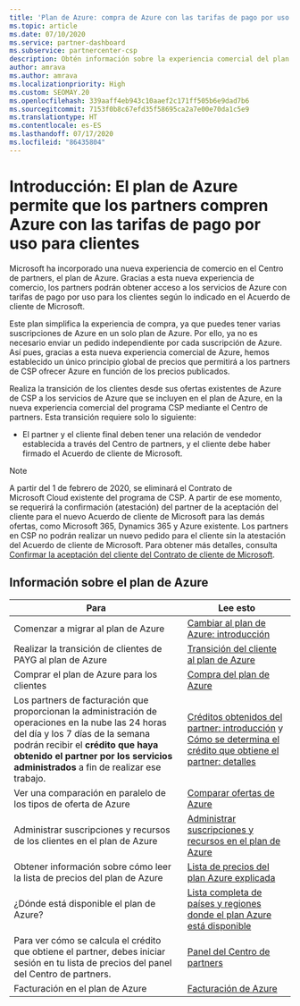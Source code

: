```yaml
---
title: 'Plan de Azure: compra de Azure con las tarifas de pago por uso'
ms.topic: article
ms.date: 07/10/2020
ms.service: partner-dashboard
ms.subservice: partnercenter-csp
description: Obtén información sobre la experiencia comercial del plan de Azure para comprar servicios de Azure en función de las tarifas de pago por uso de los clientes. Obtén también información sobre los nuevos requisitos de seguridad.
author: amrava
ms.author: amrava
ms.localizationpriority: High
ms.custom: SEOMAY.20
ms.openlocfilehash: 339aaff4eb943c10aaef2c171ff505b6e9dad7b6
ms.sourcegitcommit: 7153f0b8c67efd35f58695ca2a7e00e70da1c5e9
ms.translationtype: HT
ms.contentlocale: es-ES
ms.lasthandoff: 07/17/2020
ms.locfileid: "86435804"
---
```

# <a name="introduction-azure-plan-lets-partners-buy-azure-at-pay-as-you-go-rates-for-customers"></a>Introducción: El plan de Azure permite que los partners compren Azure con las tarifas de pago por uso para clientes

Microsoft ha incorporado una nueva experiencia de comercio en el Centro de partners, el plan de Azure.  Gracias a esta nueva experiencia de comercio, los partners podrán obtener acceso a los servicios de Azure con tarifas de pago por uso para los clientes según lo indicado en el Acuerdo de cliente de Microsoft.

Este plan simplifica la experiencia de compra, ya que puedes tener varias suscripciones de Azure en un solo plan de Azure. Por ello, ya no es necesario enviar un pedido independiente por cada suscripción de Azure. Así pues, gracias a esta nueva experiencia comercial de Azure, hemos establecido un único principio global de precios que permitirá a los partners de CSP ofrecer Azure en función de los precios publicados.

Realiza la transición de los clientes desde sus ofertas existentes de Azure de CSP a los servicios de Azure que se incluyen en el plan de Azure, en la nueva experiencia comercial del programa CSP mediante el Centro de partners. Esta transición requiere solo lo siguiente:

- El partner y el cliente final deben tener una relación de vendedor establecida a través del Centro de partners, y el cliente debe haber firmado el Acuerdo de cliente de Microsoft.

>[!Note]
>A partir del 1 de febrero de 2020, se eliminará el Contrato de Microsoft Cloud existente del programa de CSP. A partir de ese momento, se requerirá la confirmación (atestación) del partner de la aceptación del cliente para el nuevo Acuerdo de cliente de Microsoft para las demás ofertas, como Microsoft 365, Dynamics 365 y Azure existente. Los partners en CSP no podrán realizar un nuevo pedido para el cliente sin la atestación del Acuerdo de cliente de Microsoft. Para obtener más detalles, consulta [Confirmar la aceptación del cliente del Contrato de cliente de Microsoft](confirm-customer-agreement.md).


## <a name="learn-about-the-azure-plan"></a>Información sobre el plan de Azure

|**Para**   |**Lee esto**   |
|------------------|---------------------|
|Comenzar a migrar al plan de Azure|[Cambiar al plan de Azure: introducción](azure-plan-get-started.md)
|Realizar la transición de clientes de PAYG al plan de Azure|[Transición del cliente al plan de Azure](azure-plan-transition.md)|
|Comprar el plan de Azure para los clientes|[Compra del plan de Azure](purchase-azure-plan.md)|
|Los partners de facturación que proporcionan la administración de operaciones en la nube las 24 horas del día y los 7 días de la semana podrán recibir el **crédito que haya obtenido el partner por los servicios administrados** a fin de realizar ese trabajo.|[Créditos obtenidos del partner: introducción](partner-earned-credit.md) y [Cómo se determina el crédito que obtiene el partner: detalles](partner-earned-credit-explanation.md)|
|Ver una comparación en paralelo de los tipos de oferta de Azure|[Comparar ofertas de Azure](compare-azure-offers.md)|
|Administrar suscripciones y recursos de los clientes en el plan de Azure|[Administrar suscripciones y recursos en el plan de Azure](azure-plan-manage.md)|
|Obtener información sobre cómo leer la lista de precios del plan de Azure   |[Lista de precios del plan Azure explicada](azure-plan-price-list.md)|
|¿Dónde está disponible el plan de Azure?|[Lista completa de países y regiones donde el plan Azure está disponible](https://query.prod.cms.rt.microsoft.com/cms/api/am/binary/RE3QN0x)
|Para ver cómo se calcula el crédito que obtiene el partner, debes iniciar sesión en tu lista de precios del panel del Centro de partners.|[Panel del Centro de partners](https://partner.microsoft.com/dashboard/home)|
|Facturación en el plan de Azure|[Facturación de Azure](azure-plan-billing.md)|